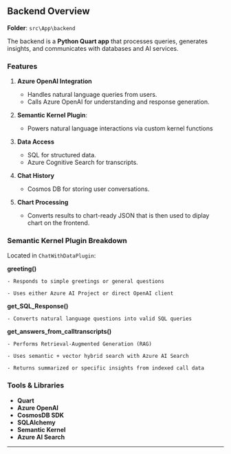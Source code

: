 
## Backend Overview

**Folder**: `src\App\backend`

The backend is a **Python Quart app** that processes queries, generates insights, and communicates with databases and AI services.

### Features

1. **Azure OpenAI Integration**

    - Handles natural language queries from users.
    - Calls Azure OpenAI for understanding and response generation.

2. **Semantic Kernel Plugin**: 

    - Powers natural language interactions via custom kernel functions

2. **Data Access**

    - SQL for structured data.
    - Azure Cognitive Search for transcripts.

3. **Chat History**

    - Cosmos DB for storing user conversations.

4. **Chart Processing**

    - Converts results to chart-ready JSON that is then used to diplay chart on the frontend.

### Semantic Kernel Plugin Breakdown

Located in `ChatWithDataPlugin`:

**greeting()**

    - Responds to simple greetings or general questions

    - Uses either Azure AI Project or direct OpenAI client

**get_SQL_Response()**

    - Converts natural language questions into valid SQL queries


**get_answers_from_calltranscripts()**

    - Performs Retrieval-Augmented Generation (RAG)

    - Uses semantic + vector hybrid search with Azure AI Search

    - Returns summarized or specific insights from indexed call data

###  Tools & Libraries

- **Quart**
- **Azure OpenAI**
- **CosmosDB SDK**
- **SQLAlchemy**
- **Semantic Kernel**
- **Azure AI Search**

---
